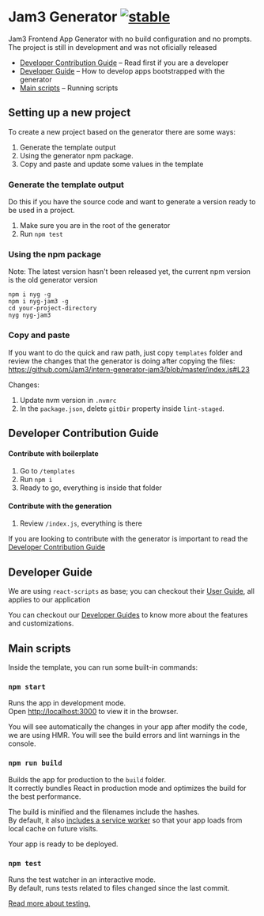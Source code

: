 # Jam3 Generator [![stable](http://hughsk.github.io/stability-badges/dist/stable.svg)](http://github.com/hughsk/stability-badges)

Jam3 Frontend App Generator with no build configuration and no prompts. The project is still in development and was not oficially released

* [Developer Contribution Guide](https://github.com/Jam3/generator-jam3-v2/blob/master/CONTRIBUTING.md) – Read first if you are a developer
* [Developer Guide](#developer-guide) – How to develop apps bootstrapped with the generator
* [Main scripts](#main-scripts) – Running scripts

## Setting up a new project

To create a new project based on the generator there are some ways: 
1. Generate the template output
2. Using the generator npm package.
3. Copy and paste and update some values in the template

### Generate the template output

Do this if you have the source code and want to generate a version ready to be used in a project.

1. Make sure you are in the root of the generator
2. Run `npm test`

### Using the npm package

Note: The latest version hasn't been released yet, the current npm version is the old generator version

```
npm i nyg -g
npm i nyg-jam3 -g
cd your-project-directory
nyg nyg-jam3
```

### Copy and paste

If you want to do the quick and raw path, just copy `templates` folder and review the changes that the generator is doing after copying the files: https://github.com/Jam3/intern-generator-jam3/blob/master/index.js#L23

Changes:
1. Update nvm version in `.nvmrc`
2. In the `package.json`, delete `gitDir` property inside `lint-staged`.

## Developer Contribution Guide

#### Contribute with boilerplate

1.  Go to `/templates`
2.  Run `npm i`
3.  Ready to go, everything is inside that folder

#### Contribute with the generation

1.  Review `/index.js`, everything is there

If you are looking to contribute with the generator is important to read the [Developer Contribution Guide](https://github.com/Jam3/generator-jam3-v2/blob/master/CONTRIBUTING.md)

## Developer Guide

We are using `react-scripts` as base; you can checkout their [User Guide](https://github.com/facebook/create-react-app/blob/master/packages/react-scripts/template/README.md), all applies to our application

You can checkout our [Developer Guides](https://github.com/Jam3/generator-jam3-v2/blob/master/templates/docs/DEVELOPER_GUIDE.md) to know more about the features and customizations.

## Main scripts

Inside the template, you can run some built-in commands:

### `npm start`

Runs the app in development mode.<br>
Open [http://localhost:3000](http://localhost:3000) to view it in the browser.

You will see automatically the changes in your app after modify the code, we are using HMR.
You will see the build errors and lint warnings in the console.

### `npm run build`

Builds the app for production to the `build` folder.<br>
It correctly bundles React in production mode and optimizes the build for the best performance.

The build is minified and the filenames include the hashes.<br>
By default, it also [includes a service worker](https://github.com/facebook/create-react-app/blob/master/packages/react-scripts/template/README.md#making-a-progressive-web-app) so that your app loads from local cache on future visits.

Your app is ready to be deployed.

### `npm test`

Runs the test watcher in an interactive mode.<br>
By default, runs tests related to files changed since the last commit.

[Read more about testing.](https://github.com/facebook/create-react-app/blob/master/packages/react-scripts/template/README.md#running-tests)
